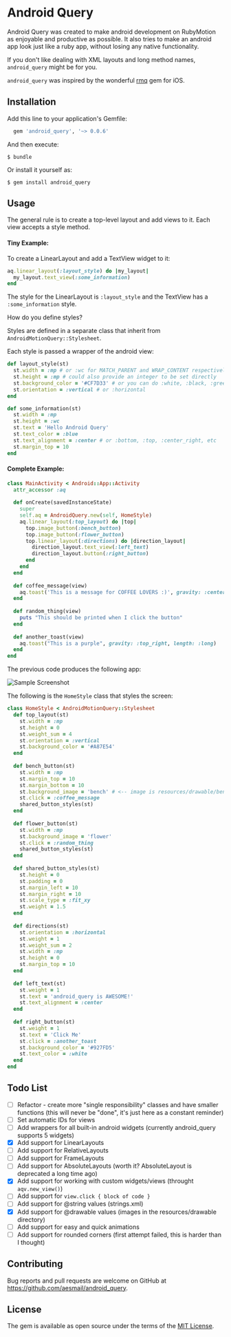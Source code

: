 # Android Query

Android Query was created to make android development on RubyMotion as enjoyable and productive as possible.
It also tries to make an android app look just like a ruby app, without losing any native functionality.

If you don't like dealing with XML layouts and long method names, `android_query` might be for you.

`android_query` was inspired by the wonderful [rmq](http://github.com/infinitered/rmq/) gem for iOS.

## Installation


Add this line to your application's Gemfile:

```ruby
  gem 'android_query', '~> 0.0.6'
```

And then execute:

    $ bundle

Or install it yourself as:

    $ gem install android_query

## Usage

The general rule is to create a top-level layout and add views to it.
Each view accepts a style method.

#### Tiny Example:

To create a LinearLayout and add a TextView widget to it:

```ruby
aq.linear_layout(:layout_style) do |my_layout|
  my_layout.text_view(:some_information)
end
```

The style for the LinearLayout is `:layout_style` and the TextView has a `:some_information` style.

How do you define styles?

Styles are defined in a separate class that inherit from `AndroidMotionQuery::Stylesheet`.

Each style is passed a wrapper of the android view:

```ruby
def layout_style(st)
  st.width = :mp # or :wc for MATCH_PARENT and WRAP_CONTENT respectively
  st.height = :mp # could also provide an integer to be set directly
  st.background_color = '#CF7D33' # or you can do :white, :black, :green, etc
  st.orientation = :vertical # or :horizontal
end

def some_information(st)
  st.width = :mp
  st.height = :wc
  st.text = 'Hello Android Query'
  st.text_color = :blue
  st.text_alignment = :center # or :bottom, :top, :center_right, etc
  st.margin_top = 10
end
```


#### Complete Example:

```ruby
class MainActivity < Android::App::Activity
  attr_accessor :aq
  
  def onCreate(savedInstanceState)
    super
    self.aq = AndroidQuery.new(self, HomeStyle)
    aq.linear_layout(:top_layout) do |top|
      top.image_button(:bench_button)
      top.image_button(:flower_button)
      top.linear_layout(:directions) do |direction_layout|
        direction_layout.text_view(:left_text)
        direction_layout.button(:right_button)
      end
    end
  end
  
  def coffee_message(view)
    aq.toast('This is a message for COFFEE LOVERS :)', gravity: :center)
  end
  
  def random_thing(view)
    puts "This should be printed when I click the button"
  end
  
  def another_toast(view)
    aq.toast("This is a purple", gravity: :top_right, length: :long)
  end
end
```

The previous code produces the following app:

![Sample Screenshot](screenshot.png)


The following is the `HomeStyle` class that styles the screen:
```ruby
class HomeStyle < AndroidMotionQuery::Stylesheet
  def top_layout(st)
    st.width = :mp
    st.height = 0
    st.weight_sum = 4
    st.orientation = :vertical
    st.background_color = '#A87E54'
  end
  
  def bench_button(st)
    st.width = :mp
    st.margin_top = 10
    st.margin_bottom = 10
    st.background_image = 'bench' # <-- image is resources/drawable/bench.png
    st.click = :coffee_message
    shared_button_styles(st)
  end
  
  def flower_button(st)
    st.width = :mp
    st.background_image = 'flower'
    st.click = :random_thing
    shared_button_styles(st)
  end
  
  def shared_button_styles(st)
    st.height = 0
    st.padding = 0
    st.margin_left = 10
    st.margin_right = 10
    st.scale_type = :fit_xy
    st.weight = 1.5
  end
  
  def directions(st)
    st.orientation = :horizontal
    st.weight = 1
    st.weight_sum = 2
    st.width = :mp
    st.height = 0
    st.margin_top = 10
  end
  
  def left_text(st)
    st.weight = 1
    st.text = 'android_query is AWESOME!'
    st.text_alignment = :center
  end
  
  def right_button(st)
    st.weight = 1
    st.text = 'Click Me'
    st.click = :another_toast
    st.background_color = '#927FD5'
    st.text_color = :white
  end
end
```

## Todo List
- [ ] Refactor - create more "single responsibility" classes and have smaller functions (this will never be "done", it's just here as a constant reminder)
- [ ] Set automatic IDs for views
- [ ] Add wrappers for all built-in android widgets (currently android_query supports 5 widgets)
- [x] Add support for LinearLayouts
- [ ] Add support for RelativeLayouts
- [ ] Add support for FrameLayouts
- [ ] Add support for AbsoluteLayouts (worth it? AbsoluteLayout is deprecated a long time ago)
- [x] Add support for working with custom widgets/views (throught `aqv.new_view()`)
- [ ] Add support for `view.click { block of code }`
- [ ] Add support for @string values (strings.xml)
- [x] Add support for @drawable values (images in the resources/drawable directory)
- [ ] Add support for easy and quick animations
- [ ] Add support for rounded corners (first attempt failed, this is harder than I thought)

## Contributing

Bug reports and pull requests are welcome on GitHub at https://github.com/aesmail/android_query.

## License

The gem is available as open source under the terms of the [MIT License](http://opensource.org/licenses/MIT).

